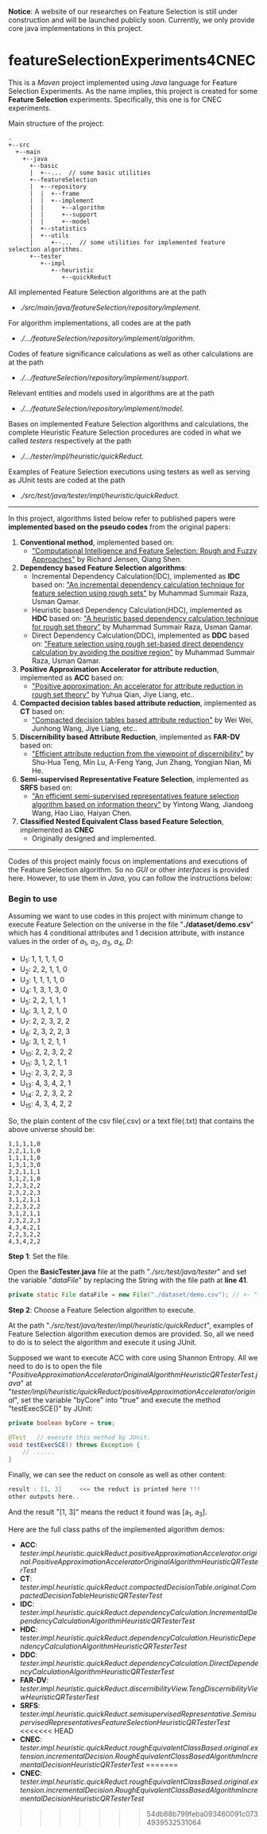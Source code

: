 **Notice**: A website of our researches on Feature Selection is still under construction and will be launched publicly soon. Currently, we only provide core java implementations in this project.

# featureSelectionExperiments4CNEC

This is a *Maven* project implemented using *Java* language for Feature Selection Experiments. As the name implies, this project is created for some **Feature Selection** experiments. Specifically, this one is for CNEC experiments. 

Main structure of the project: 

	.
	+--src
	  +--main
	    +--java
	      +--basic
	      |  +--...  // some basic utilities
	      +--featureSelection
	      |  +--repository
	      |  |  +--frame
	      |  |  +--implement
	      |  |     +--algorithm
	      |  |     +--support
	      |  |     +--model
	      |  +--statistics
	      |  +--utils
	      |     +--...  // some utilities for implemented feature selection algorithms.
	      +--tester
	         +--impl
	            +--heuristic
	               +--quickReduct
	               
All implemented Feature Selection algorithms are at the path 
- *./src/main/java/featureSelection/repository/implement*. 

For algorithm implementations, all codes are at the path
- *./.../featureSelection/repository/implement/algorithm*. 

Codes of feature significance calculations as well as other calculations are at the path 
- *./.../featureSelection/repository/implement/support*.

Relevant entities and models used in algorithms are at the path 
- *./.../featureSelection/repository/implement/model*.

Bases on implemented Feature Selection algorithms and calculations, the complete Heuristic Feature Selection procedures are coded in what we called *testers* respectively at the path
- *./.../tester/impl/heuristic/quickReduct*.

Examples of Feature Selection executions using testers as well as serving as JUnit tests are coded at the path
- *./src/test/java/tester/impl/heuristic/quickReduct*.

-----

In this project, algorithms listed below refer to published papers were **implemented based on the pseudo codes** from the original papers:

1. **Conventional method**, implemented based on:
    - ["Computational Intelligence and Feature Selection: Rough and Fuzzy Approaches"](https://ieeexplore.ieee.org/book/5236578) by Richard Jensen, Qiang Shen.
2. **Dependency based Feature Selection algorithms**:
    - Incremental Dependency Calculation(IDC), implemented as **IDC** based on: 
        ["An incremental dependency calculation technique for feature selection using rough sets"](https://www.sciencedirect.com/science/article/pii/S0020025516000785) by Muhammad Summair Raza, Usman Qamar.
    - Heuristic based Dependency Calculation(HDC), implemented as **HDC** based on: 
        ["A heuristic based dependency calculation technique for rough set theory"](https://www.sciencedirect.com/science/article/abs/pii/S0031320318301432) by Muhammad Summair Raza, Usman Qamar.
    - Direct Dependency Calculation(DDC), implemented as **DDC** based on: 
        ["Feature selection using rough set-based direct dependency calculation by avoiding the positive region"](https://www.sciencedirect.com/science/article/abs/pii/S0888613X17300178) by Muhammad Summair Raza, Usman Qamar.
3. **Positive Approximation Accelerator for attribute reduction**, implemented as **ACC** based on:
    - ["Positive approximation: An accelerator for attribute reduction in rough set theory"](https://doi.org/10.1016/j.artint.2010.04.018) by Yuhua Qian, Jiye Liang, etc..
4. **Compacted decision tables based attribute reduction**, implemented as **CT** based on:
    - ["Compacted decision tables based attribute reduction"](http://dx.doi.org/10.1016/j.knosys.2015.06.013) by Wei Wei, Junhong Wang, Jiye Liang, etc..
5. **Discernibility based Attribute Reduction**, implemented as **FAR-DV** based on:
    - ["Efficient attribute reduction from the viewpoint of discernibility"](https://linkinghub.elsevier.com/retrieve/pii/S0020025515005605) by Shu-Hua Teng, Min Lu, A-Feng Yang, Jun Zhang, Yongjian Nian, Mi He.
6. **Semi-supervised Representative Feature Selection**, implemented as **SRFS** based on:
    - ["An efficient semi-supervised representatives feature selection algorithm based on information theory"](https://linkinghub.elsevier.com/retrieve/pii/S0031320316302242) by Yintong Wang, Jiandong Wang, Hao Liao, Haiyan Chen.
7. **Classified Nested Equivalent Class based Feature Selection**, implemented as **CNEC**
    - Originally designed and implemented.

-----

Codes of this project mainly focus on implementations and executions of the Feature Selection algorithm. So no *GUI* or other *interfaces* is provided here. However, to use them in *Java*, you can follow the instructions below:

### Begin to use
  Assuming we want to use codes in this project with minimum change to execute Feature Selection on the universe in the file "**./dataset/demo.csv**" which has 4 conditional attributes and 1 decision attribute, with instance values in the order of *a*<sub>1</sub>, *a*<sub>2</sub>, *a*<sub>3</sub>, *a*<sub>4</sub>, *D*:
  
  - U<sub>1</sub>: 1, 1, 1, 1, 0
  - U<sub>2</sub>: 2, 2, 1, 1, 0
  - U<sub>3</sub>: 1, 1, 1, 1, 0
  - U<sub>4</sub>: 1, 3, 1, 3, 0
  - U<sub>5</sub>: 2, 2, 1, 1, 1
  - U<sub>6</sub>: 3, 1, 2, 1, 0
  - U<sub>7</sub>: 2, 2, 3, 2, 2
  - U<sub>8</sub>: 2, 3, 2, 2, 3
  - U<sub>9</sub>: 3, 1, 2, 1, 1
  - U<sub>10</sub>: 2, 2, 3, 2, 2
  - U<sub>11</sub>: 3, 1, 2, 1, 1
  - U<sub>12</sub>: 2, 3, 2, 2, 3
  - U<sub>13</sub>: 4, 3, 4, 2, 1
  - U<sub>14</sub>: 2, 2, 3, 2, 2
  - U<sub>15</sub>: 4, 3, 4, 2, 2
  
So, the plain content of the csv file(.csv) or a text file(.txt) that contains the above universe should be:
 
```csv
1,1,1,1,0
2,2,1,1,0
1,1,1,1,0
1,3,1,3,0
2,2,1,1,1
3,1,2,1,0
2,2,3,2,2
2,3,2,2,3
3,1,2,1,1
2,2,3,2,2
3,1,2,1,1
2,3,2,2,3
4,3,4,2,1
2,2,3,2,2
4,3,4,2,2
```

**Step 1**: Set the file.

Open the **BasicTester.java** file at the path "*./src/test/java/tester*" and set the variable "*dataFile*" by replacing the String with the file path at **line 41**. 

```java
private static File dataFile = new File("./dataset/demo.csv"); // <- "./dataset/demo.csv"
```


**Step 2**: Choose a Feature Selection algorithm to execute.

At the path "*./src/test/java/tester/impl/heuristic/quickReduct*", examples of Feature Selection algorithm execution demos are provided. So, all we need to do is to select the algorithm and execute it using JUnit.

Supposed we want to execute ACC with core using Shannon Entropy. All we need to do is to open the file "*PositiveApproximationAcceleratorOriginalAlgorithmHeuristicQRTesterTest.java*" at "*tester/impl/heuristic/quickReduct/positiveApproximationAccelerator/original*", set the variable "byCore" into "true" and execute the method "testExecSCE()" by JUnit: 

```java
private boolean byCore = true;

@Test	// execute this method by JUnit.
void testExecSCE() throws Exception {
	// ......
}
```
Finally, we can see the reduct on console as well as other content:

```java
result : [1, 3]		<<= the reduct is printed here !!!
other outputs here..
```
And the result "[1, 3]" means the reduct it found was [a<sub>1</sub>, a<sub>3</sub>].

Here are the full class paths of the implemented algorithm demos:
- **ACC**: *tester.impl.heuristic.quickReduct.positiveApproximationAccelerator.original.PositiveApproximationAcceleratorOriginalAlgorithmHeuristicQRTesterTest*
- **CT**: *tester.impl.heuristic.quickReduct.compactedDecisionTable.original.CompactedDecisionTableHeuristicQRTesterTest*
- **IDC**: *tester.impl.heuristic.quickReduct.dependencyCalculation.IncrementalDependencyCalculationAlgorithmHeuristicQRTesterTest*
- **HDC**: *tester.impl.heuristic.quickReduct.dependencyCalculation.HeuristicDependencyCalculationAlgorithmHeuristicQRTesterTest*
- **DDC**: *tester.impl.heuristic.quickReduct.dependencyCalculation.DirectDependencyCalculationAlgorithmHeuristicQRTesterTest*
- **FAR-DV**: *tester.impl.heuristic.quickReduct.discernibilityView.TengDiscernibilityViewHeuristicQRTesterTest*
- **SRFS**: *tester.impl.heuristic.quickReduct.semisupervisedRepresentative.SemisupervisedRepresentativesFeatureSelectionHeuristicQRTesterTest*
<<<<<<< HEAD
- **CNEC**: *tester.impl.heuristic.quickReduct.roughEquivalentClassBased.original.extension.incrementalDecision.RoughEquivalentClassBasedAlgorithmIncrementalDecisionHeuristicQRTesterTest*
=======
- **CNEC**: *tester.impl.heuristic.quickReduct.roughEquivalentClassBased.original.extension.incrementalDecision.RoughEquivalentClassBasedAlgorithmIncrementalDecisionHeuristicQRTesterTest*
>>>>>>> 54db88b799feba093460091c0734939532531064
